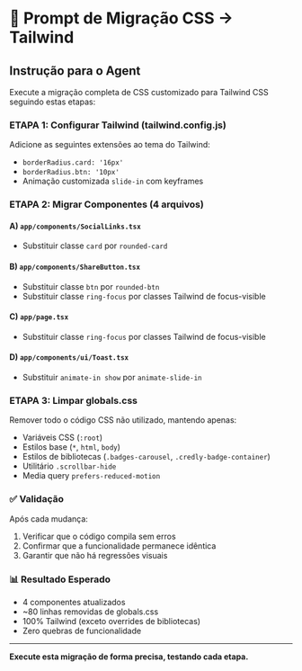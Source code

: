# 🎯 Prompt de Migração CSS → Tailwind

## Instrução para o Agent

Execute a migração completa de CSS customizado para Tailwind CSS seguindo estas etapas:

### ETAPA 1: Configurar Tailwind (tailwind.config.js)
Adicione as seguintes extensões ao tema do Tailwind:
- `borderRadius.card: '16px'`
- `borderRadius.btn: '10px'`
- Animação customizada `slide-in` com keyframes

### ETAPA 2: Migrar Componentes (4 arquivos)

#### A) `app/components/SocialLinks.tsx`
- Substituir classe `card` por `rounded-card`

#### B) `app/components/ShareButton.tsx`
- Substituir classe `btn` por `rounded-btn`
- Substituir classe `ring-focus` por classes Tailwind de focus-visible

#### C) `app/page.tsx`
- Substituir classe `ring-focus` por classes Tailwind de focus-visible

#### D) `app/components/ui/Toast.tsx`
- Substituir `animate-in show` por `animate-slide-in`

### ETAPA 3: Limpar globals.css
Remover todo o código CSS não utilizado, mantendo apenas:
- Variáveis CSS (`:root`)
- Estilos base (`*`, `html`, `body`)
- Estilos de bibliotecas (`.badges-carousel`, `.credly-badge-container`)
- Utilitário `.scrollbar-hide`
- Media query `prefers-reduced-motion`

### ✅ Validação
Após cada mudança:
1. Verificar que o código compila sem erros
2. Confirmar que a funcionalidade permanece idêntica
3. Garantir que não há regressões visuais

### 📊 Resultado Esperado
- 4 componentes atualizados
- ~80 linhas removidas de globals.css
- 100% Tailwind (exceto overrides de bibliotecas)
- Zero quebras de funcionalidade

---

**Execute esta migração de forma precisa, testando cada etapa.**
